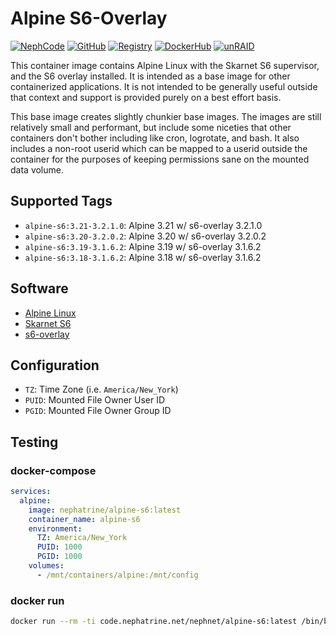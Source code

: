 <!--
SPDX-FileCopyrightText: 2019-2025 Daniel Wolf <nephatrine@gmail.com>
SPDX-License-Identifier: ISC
-->

# Alpine S6-Overlay

[![NephCode](https://img.shields.io/static/v1?label=Git&message=NephCode&color=teal)](https://code.nephatrine.net/NephNET/docker-alpine-s6)
[![GitHub](https://img.shields.io/static/v1?label=Git&message=GitHub&color=teal)](https://github.com/nephatrine/docker-alpine-s6)
[![Registry](https://img.shields.io/static/v1?label=OCI&message=NephCode&color=blue)](https://code.nephatrine.net/NephNET/-/packages/container/alpine-s6/latest)
[![DockerHub](https://img.shields.io/static/v1?label=OCI&message=DockerHub&color=blue)](https://hub.docker.com/repository/docker/nephatrine/alpine-s6/general)
[![unRAID](https://img.shields.io/static/v1?label=unRAID&message=template&color=orange)](https://code.nephatrine.net/NephNET/unraid-containers)

This container image contains Alpine Linux with the Skarnet S6 supervisor, and
the S6 overlay installed. It is intended as a base image for other containerized
applications. It is not intended to be generally useful outside that context and
support is provided purely on a best effort basis.

This base image creates slightly chunkier base images. The images are still
relatively small and performant, but include some niceties that other containers
don't bother including like cron, logrotate, and bash. It also includes a
non-root userid which can be mapped to a userid outside the container for the
purposes of keeping permissions sane on the mounted data volume.

## Supported Tags

- `alpine-s6:3.21-3.2.1.0`: Alpine 3.21 w/ s6-overlay 3.2.1.0
- `alpine-s6:3.20-3.2.0.2`: Alpine 3.20 w/ s6-overlay 3.2.0.2
- `alpine-s6:3.19-3.1.6.2`: Alpine 3.19 w/ s6-overlay 3.1.6.2
- `alpine-s6:3.18-3.1.6.2`: Alpine 3.18 w/ s6-overlay 3.1.6.2

## Software

- [Alpine Linux](https://alpinelinux.org/)
- [Skarnet S6](https://skarnet.org/software/s6/)
- [s6-overlay](https://github.com/just-containers/s6-overlay)

## Configuration

- `TZ`: Time Zone (i.e. `America/New_York`)
- `PUID`: Mounted File Owner User ID
- `PGID`: Mounted File Owner Group ID

## Testing

### docker-compose

```yaml
services:
  alpine:
    image: nephatrine/alpine-s6:latest
    container_name: alpine-s6
    environment:
      TZ: America/New_York
      PUID: 1000
      PGID: 1000
    volumes:
      - /mnt/containers/alpine:/mnt/config
```

### docker run

```bash
docker run --rm -ti code.nephatrine.net/nephnet/alpine-s6:latest /bin/bash
```
